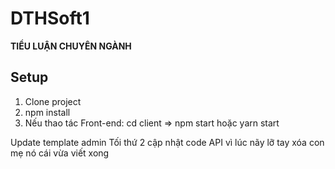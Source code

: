 # DTHSoft1

**TIỂU LUẬN CHUYÊN NGÀNH**

## Setup

1. Clone project
2. npm install
3. Nếu thao tác Front-end: cd client => npm start hoặc yarn start

Update template admin
Tối thứ 2 cập nhật code API vì lúc nãy lỡ tay xóa con mẹ nó cái vừa viết xong



